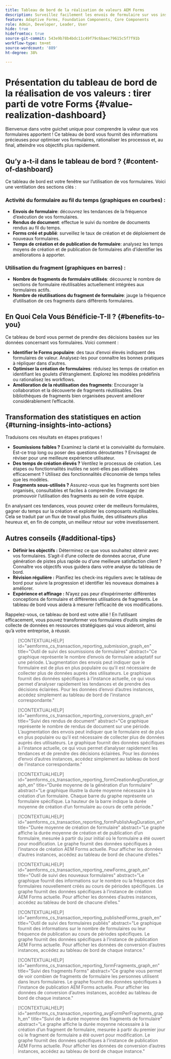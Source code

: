 ```yaml
---
title: Tableau de bord de la réalisation de valeurs AEM Forms
description: Surveillez facilement les envois de formulaire sur vos instances AEM Forms avec notre tableau de bord de suivi intuitif.
feature: Adaptive Forms, Foundation Components, Core Components
role: Admin, Developer, Leader, User
hide: true
hidefromtoc: true
source-git-commit: 543e9b78b4bdc11c49f79c6baec79615c5f7f91b
workflow-type: tm+mt
source-wordcount: '889'
ht-degree: 38%

---
```



# Présentation du tableau de bord de la réalisation de vos valeurs : tirer parti de votre Forms {#value-realization-dashboard}

Bienvenue dans votre guichet unique pour comprendre la valeur que vos formulaires apportent ! Ce tableau de bord vous fournit des informations précieuses pour optimiser vos formulaires, rationaliser les processus et, au final, atteindre vos objectifs plus rapidement.

## Qu’y a-t-il dans le tableau de bord ? {#content-of-dashboard}

Ce tableau de bord est votre fenêtre sur l’utilisation de vos formulaires. Voici une ventilation des sections clés :

### Activité du formulaire au fil du temps (graphiques en courbes) :

* **Envois de formulaire**: découvrez les tendances de la fréquence d’exécution de vos formulaires.
* **Rendus de document**: effectue le suivi du nombre de documents rendus au fil du temps.
* **Forms créé et publié**: surveillez le taux de création et de déploiement de nouveaux formulaires.
* **Temps de création et de publication de formulaire**: analysez les temps moyens de création et de publication de formulaires afin d’identifier les améliorations à apporter.

### Utilisation du fragment (graphiques en barres) :

* **Nombre de fragments de formulaire utilisés**: découvrez le nombre de sections de formulaire réutilisables actuellement intégrées aux formulaires actifs.
* **Nombre de réutilisations du fragment de formulaire**: jauge la fréquence d’utilisation de ces fragments dans différents formulaires.


## En Quoi Cela Vous Bénéficie-T-Il ? {#benefits-to-you}

Ce tableau de bord vous permet de prendre des décisions basées sur les données concernant vos formulaires. Voici comment :

* **Identifier le Forms populaire**: des taux d’envoi élevés indiquent des formulaires de valeur. Analysez-les pour connaître les bonnes pratiques à répliquer dans d’autres.
* **Optimiser la création de formulaires**: réduisez les temps de création en identifiant les goulets d’étranglement. Explorez les modèles prédéfinis ou rationalisez les workflows.
* **Amélioration de la réutilisation des fragments**: Encourager la collaboration et la découverte de fragments réutilisables. Des bibliothèques de fragments bien organisées peuvent améliorer considérablement l’efficacité.


## Transformation des statistiques en action {#turning-insights-into-actions}

Traduisons ces résultats en étapes pratiques !

* **Soumissions faibles ?** Examinez la clarté et la convivialité du formulaire. Est-ce trop long ou poser des questions déroutantes ? Envisagez de réviser pour une meilleure expérience utilisateur.
* **Des temps de création élevés ?** Ventilez le processus de création. Les étapes ou fonctionnalités inutiles ne sont-elles pas utilisées efficacement ? Utilisez des fonctionnalités d’économie de temps telles que les modèles.
* **Fragments sous-utilisés ?** Assurez-vous que les fragments sont bien organisés, consultables et faciles à comprendre. Envisagez de promouvoir l’utilisation des fragments au sein de votre équipe.

En analysant ces tendances, vous pouvez créer de meilleurs formulaires, gagner du temps sur la création et exploiter les composants réutilisables. Cela se traduit par un flux de travail plus fluide, des utilisateurs plus heureux et, en fin de compte, un meilleur retour sur votre investissement.


## Autres conseils {#additional-tips}

* **Définir les objectifs :** Déterminez ce que vous souhaitez obtenir avec vos formulaires. S’agit-il d’une collecte de données accrue, d’une génération de pistes plus rapide ou d’une meilleure satisfaction client ? Connaître vos objectifs vous guidera dans votre analyse du tableau de bord.
* **Révision régulière :** Planifiez les check-ins réguliers avec le tableau de bord pour suivre la progression et identifier les nouveaux domaines à améliorer.
* **Expérience et affinage :** N’ayez pas peur d’expérimenter différentes conceptions de formulaire et différentes utilisations de fragments. Le tableau de bord vous aidera à mesurer l’efficacité de vos modifications.

Rappelez-vous, ce tableau de bord est votre allié ! En l’utilisant efficacement, vous pouvez transformer vos formulaires d’outils simples de collecte de données en ressources stratégiques qui vous aideront, ainsi qu’à votre entreprise, à réussir.


>[!CONTEXTUALHELP]
>id="aemforms_cs_transaction_reporting_submission_graph_en"
>title="Outil de suivi des soumissions de formulaires"
>abstract="Ce graphique représente le nombre d’envois de formulaire adaptatif sur une période. L’augmentation des envois peut indiquer que le formulaire est de plus en plus populaire ou qu’il est nécessaire de collecter plus de données auprès des utilisateurs. Le graphique fournit des données spécifiques à l’instance actuelle, ce qui vous permet d’analyser rapidement les tendances et de prendre des décisions éclairées. Pour les données d’envoi d’autres instances, accédez simplement au tableau de bord de l’instance correspondante."

>[!CONTEXTUALHELP]
>id="aemforms_cs_transaction_reporting_conversions_graph_en"
>title="Suivi des rendus de document"
>abstract="Ce graphique représente le nombre de rendus de document sur une période. L’augmentation des envois peut indiquer que le formulaire est de plus en plus populaire ou qu’il est nécessaire de collecter plus de données auprès des utilisateurs. Le graphique fournit des données spécifiques à l’instance actuelle, ce qui vous permet d’analyser rapidement les tendances et de prendre des décisions éclairées. Pour les données d’envoi d’autres instances, accédez simplement au tableau de bord de l’instance correspondante."

>[!CONTEXTUALHELP]
>id="aemforms_cs_transaction_reporting_formCreationAvgDuration_graph_en"
>title="Durée moyenne de la génération d’un formulaire"
>abstract="Le graphique illustre la durée moyenne nécessaire à la création d’un formulaire. Chaque barre du graphe représente un formulaire spécifique. La hauteur de la barre indique la durée moyenne de création d’un formulaire au cours de cette période."

>[!CONTEXTUALHELP]
>id="aemforms_cs_transaction_reporting_formPublishAvgDuration_en"
>title="Durée moyenne de création de formulaire"
>abstract="Le graphe affiche la durée moyenne de création et de publication d’un formulaire, mesurée à partir du jour initial où le formulaire a été ouvert pour modification. Le graphe fournit des données spécifiques à l’instance de création AEM Forms actuelle. Pour afficher les données d’autres instances, accédez au tableau de bord de chacune d’elles."

>[!CONTEXTUALHELP]
>id="aemforms_cs_transaction_reporting_newForms_graph_en"
>title="Outil de suivi des nouveaux formulaires"
>abstract="Le graphique fournit des informations sur le nombre ou la fréquence des formulaires nouvellement créés au cours de périodes spécifiques. Le graphe fournit des données spécifiques à l’instance de création AEM Forms actuelle. Pour afficher les données d’autres instances, accédez au tableau de bord de chacune d’elles."

>[!CONTEXTUALHELP]
>id="aemforms_cs_transaction_reporting_publishedForms_graph_en"
>title="Outil de suivi des formulaires publiés"
>abstract="Le graphique fournit des informations sur le nombre de formulaires ou leur fréquence de publication au cours de périodes spécifiques. Le graphe fournit des données spécifiques à l’instance de publication AEM Forms actuelle. Pour afficher les données de conversion d’autres instances, accédez au tableau de bord de chaque instance."

>[!CONTEXTUALHELP]
>id="aemforms_cs_transaction_reporting_formFragments_graph_en"
>title="Suivi des fragments Forms"
>abstract="Ce graphe vous permet de voir combien de fragments de formulaire les personnes utilisent dans leurs formulaires. Le graphe fournit des données spécifiques à l’instance de publication AEM Forms actuelle. Pour afficher les données de conversion d’autres instances, accédez au tableau de bord de chaque instance."

>[!CONTEXTUALHELP]
>id="aemforms_cs_transaction_reporting_avgFormPerFragments_graph_en"
>title="Suivi de la durée moyenne des fragments de formulaire"
>abstract="Le graphe affiche la durée moyenne nécessaire à la création d’un fragment de formulaire, mesurée à partir du premier jour où le fragment de formulaire a été ouvert pour modification. Le graphe fournit des données spécifiques à l’instance de publication AEM Forms actuelle. Pour afficher les données de conversion d’autres instances, accédez au tableau de bord de chaque instance."